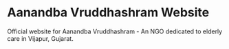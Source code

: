# Aanandba Vruddhashram Website

Official website for Aanandba Vruddhashram - An NGO dedicated to elderly care in Vijapur, Gujarat.
